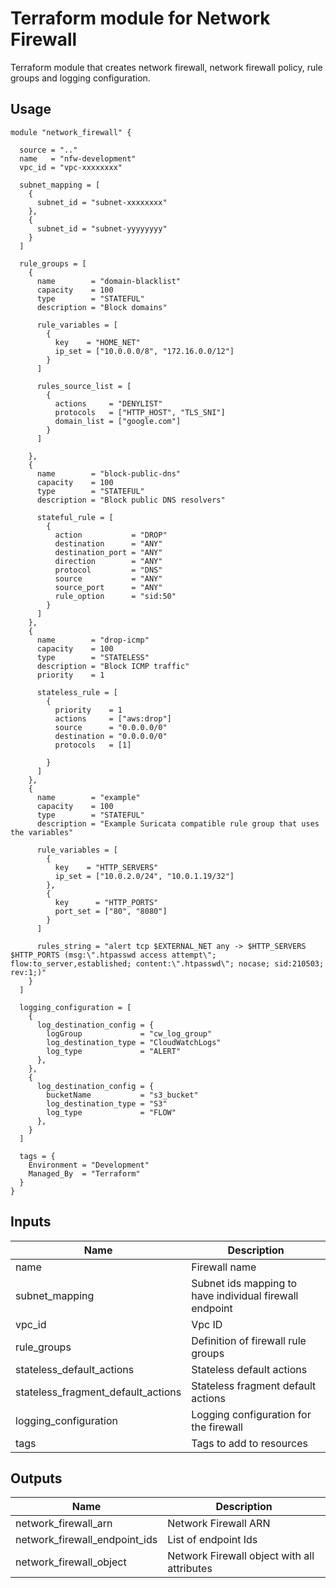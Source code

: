 # Terraform module for Network Firewall

Terraform module that creates network firewall, network firewall policy, rule groups and logging configuration.

## Usage

    module "network_firewall" {

      source = ".."
      name   = "nfw-development"
      vpc_id = "vpc-xxxxxxxx"

      subnet_mapping = [
        {
          subnet_id = "subnet-xxxxxxxx"
        },
        {
          subnet_id = "subnet-yyyyyyyy"
        }
      ]

      rule_groups = [
        {
          name        = "domain-blacklist"
          capacity    = 100
          type        = "STATEFUL"
          description = "Block domains"

          rule_variables = [
            {
              key    = "HOME_NET"
              ip_set = ["10.0.0.0/8", "172.16.0.0/12"]
            }
          ]

          rules_source_list = [
            {
              actions     = "DENYLIST"
              protocols   = ["HTTP_HOST", "TLS_SNI"]
              domain_list = ["google.com"]
            }
          ]

        },
        {
          name        = "block-public-dns"
          capacity    = 100
          type        = "STATEFUL"
          description = "Block public DNS resolvers"

          stateful_rule = [
            {
              action           = "DROP"
              destination      = "ANY"
              destination_port = "ANY"
              direction        = "ANY"
              protocol         = "DNS"
              source           = "ANY"
              source_port      = "ANY"
              rule_option      = "sid:50"
            }
          ]
        },
        {
          name        = "drop-icmp"
          capacity    = 100
          type        = "STATELESS"
          description = "Block ICMP traffic"
          priority    = 1

          stateless_rule = [
            {
              priority    = 1
              actions     = ["aws:drop"]
              source      = "0.0.0.0/0"
              destination = "0.0.0.0/0"
              protocols   = [1]

            }
          ]
        },
        {
          name        = "example"
          capacity    = 100
          type        = "STATEFUL"
          description = "Example Suricata compatible rule group that uses the variables"

          rule_variables = [
            {
              key    = "HTTP_SERVERS"
              ip_set = ["10.0.2.0/24", "10.0.1.19/32"]
            },
            {
              key      = "HTTP_PORTS"
              port_set = ["80", "8080"]
            }
          ]

          rules_string = "alert tcp $EXTERNAL_NET any -> $HTTP_SERVERS $HTTP_PORTS (msg:\".htpasswd access attempt\"; flow:to_server,established; content:\".htpasswd\"; nocase; sid:210503; rev:1;)"
        }
      ]

      logging_configuration = [
        {
          log_destination_config = {
            logGroup             = "cw_log_group"
            log_destination_type = "CloudWatchLogs"
            log_type             = "ALERT"
          },
        },
        {
          log_destination_config = {
            bucketName           = "s3_bucket"
            log_destination_type = "S3"
            log_type             = "FLOW"
          },
        }
      ]

      tags = {
        Environment = "Development"
        Managed_By  = "Terraform"
      }
    }

## Inputs

| Name                               | Description                                               |
|------                              |-------------                                              |
| name                               | Firewall name                                             |
| subnet_mapping                     | Subnet ids mapping to have individual firewall endpoint   |
| vpc_id                             | Vpc ID                                                    |
| rule_groups                        | Definition of firewall rule groups                        |
| stateless_default_actions          | Stateless default actions                                 |
| stateless_fragment_default_actions | Stateless fragment default actions                        |
| logging_configuration              | Logging configuration for the firewall                    |
| tags                               | Tags to add to resources                                  |

## Outputs

| Name                               | Description                                               |
|------                              |-------------                                              |
| network_firewall_arn               | Network Firewall ARN                                      |
| network_firewall_endpoint_ids      | List of endpoint Ids                                      |
| network_firewall_object            | Network Firewall object with all attributes               |
